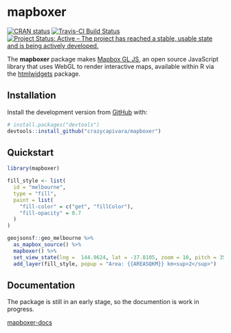 
<!-- README.md is generated from README.Rmd. Please edit that file -->
mapboxer
========

<!-- badges: start -->
[![CRAN status](https://www.r-pkg.org/badges/version/mapboxer)](https://CRAN.R-project.org/package=mapboxer) [![Travis-CI Build Status](https://travis-ci.org/crazycapivara/mapboxer.svg?branch=master)](https://travis-ci.org/crazycapivara/mapboxer) [![Project Status: Active – The project has reached a stable, usable state and is being actively developed.](https://www.repostatus.org/badges/latest/active.svg)](https://www.repostatus.org/#active) <!-- badges: end -->

The **mapboxer** package makes [Mapbox GL JS](https://docs.mapbox.com/mapbox-gl-js/api/), an open source JavaScript library that uses WebGL to render interactive maps, available within R via the [htmlwidgets](https://www.htmlwidgets.org/) package.

Installation
------------

Install the development version from [GitHub](https://github.com/) with:

``` r
# install.packages("devtools")
devtools::install_github("crazycapivara/mapboxer")
```

Quickstart
----------

``` r
library(mapboxer)

fill_style <- list(
  id = "melbourne",
  type = "fill",
  paint = list(
    "fill-color" = c("get", "fillColor"),
    "fill-opacity" = 0.7
  )
)

geojsonsf::geo_melbourne %>%
  as_mapbox_source() %>%
  mapboxer() %>%
  set_view_state(lng =  144.9624, lat = -37.8105, zoom = 10, pitch = 35) %>%
  add_layer(fill_style, popup = "Area: {{AREASQKM}} km<sup>2</sup>")
```

Documentation
-------------

The package is still in an early stage, so the documention is work in progress.

[mapboxer-docs](https://crazycapivara.github.io/mapboxer/)
